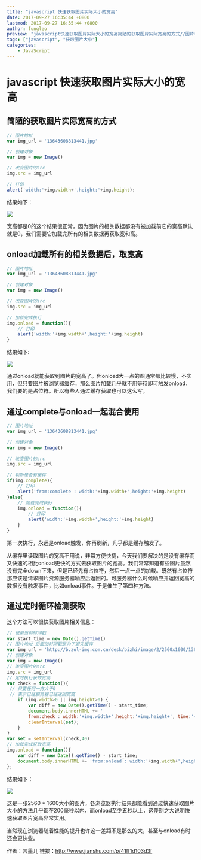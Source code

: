 ```yaml
---
title: "javascript 快速获取图片实际大小的宽高"
date: 2017-09-27 16:35:44 +0800
lastmod: 2017-09-27 16:35:44 +0800
author: fungleo
preview: "javascript快速获取图片实际大小的宽高简陋的获取图片实际宽高的方式//图片地址varimg_url='13643608813441.jpg'//创建对象varimg=newImage()//改变图片的srcimg.src=img_url//打印alert('width:'+img.width+',height:'+img.height);结果如下：宽高都是"
tags: ["javascript", "获取图片大小"]
categories:
    - JavaScript
---
```


# javascript 快速获取图片实际大小的宽高

## 简陋的获取图片实际宽高的方式

```js
// 图片地址
var img_url = '13643608813441.jpg'

// 创建对象
var img = new Image()

// 改变图片的src
img.src = img_url

// 打印
alert('width:'+img.width+',height:'+img.height);
```

结果如下：

![](http://upload-images.jianshu.io/upload_images/4645892-0ef46ab2f2df29c1.jpg?imageMogr2/auto-orient/strip%7CimageView2/2/w/1240)


宽高都是0的这个结果很正常，因为图片的相关数据都没有被加载前它的宽高默认就是0，我们需要它加载完所有的相关数据再获取宽和高。

## onload加载所有的相关数据后，取宽高

```js
// 图片地址
var img_url = '13643608813441.jpg'

// 创建对象
var img = new Image()

// 改变图片的src
img.src = img_url

// 加载完成执行
img.onload = function(){
    // 打印
    alert('width:'+img.width+',height:'+img.height)
}
```

结果如下:

![](http://upload-images.jianshu.io/upload_images/4645892-6900614bacd4d4ba.jpg?imageMogr2/auto-orient/strip%7CimageView2/2/w/1240)


通过onload就能获取到图片的宽高了。但onload大一点的图通常都比较慢，不实用，但只要图片被浏览器缓存，那么图片加载几乎就不用等待即可触发onload，我们要的是占位符。所以有些人通过缓存获取也可以这么写。

## 通过complete与onload一起混合使用

```js
// 图片地址
var img_url = '13643608813441.jpg'

// 创建对象
var img = new Image()

// 改变图片的src
img.src = img_url

// 判断是否有缓存
if(img.complete){
    // 打印
    alert('from:complete : width:'+img.width+',height:'+img.height)
}else{
    // 加载完成执行
    img.onload = function(){
        // 打印
        alert('width:'+img.width+',height:'+img.height)
    }
}
```

第一次执行，永远是onload触发，你再刷新，几乎都是缓存触发了。

从缓存里读取图片的宽高不用说，非常方便快捷，今天我们要解决的是没有缓存而又快速的相比onload更快的方式去获取图片的宽高。我们常常知道有些图片虽然没有完全down下来，但是已经先有占位符，然后一点一点的加载。既然有占位符那应该是请求图片资源服务器响应后返回的。可服务器什么时候响应并返回宽高的数据没有触发事件，比如onload事件。于是催生了第四种方法。

## 通过定时循环检测获取

这个方法可以很快获取图片相关信息：

```js
// 记录当前时间戳
var start_time = new Date().getTime()
// 图片地址 后面加时间戳是为了避免缓存
var img_url = 'http://b.zol-img.com.cn/desk/bizhi/image/2/2560x1600/1365477614755.jpg?'+start_time
// 创建对象
var img = new Image()
// 改变图片的src
img.src = img_url
// 定时执行获取宽高
var check = function(){
 // 只要任何一方大于0
 // 表示已经服务器已经返回宽高
    if (img.width>0 || img.height>0) {
        var diff = new Date().getTime() - start_time;
        document.body.innerHTML += '
        from:check : width:'+img.width+',height:'+img.height+', time:'+diff+'ms';
        clearInterval(set);
    }
}
var set = setInterval(check,40)
// 加载完成获取宽高
img.onload = function(){
    var diff = new Date().getTime() - start_time;
    document.body.innerHTML += 'from:onload : width:'+img.width+',height:'+img.height+', time:'+diff+'ms';
};
```

结果如下：

![](http://upload-images.jianshu.io/upload_images/4645892-c76e38f4e13a093a.jpg?imageMogr2/auto-orient/strip%7CimageView2/2/w/1240)

这是一张2560 * 1600大小的图片，各浏览器执行结果都能看到通过快速获取图片大小的方法几乎都在200毫秒以内，而onload至少五秒以上，这差别之大说明快速获取图片宽高非常实用。

当然现在浏览器随着性能的提升也许这一差距不是那么的大，甚至与onload有时还会更快些。

作者：言墨儿
链接：http://www.jianshu.com/p/41ff1d103d3f


